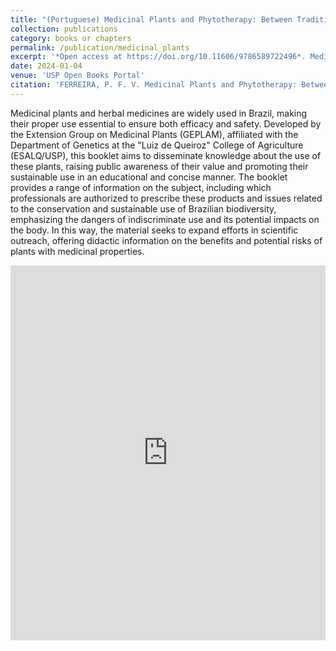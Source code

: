 ```yaml
---
title: "(Portuguese) Medicinal Plants and Phytotherapy: Between Traditional Knowledge and Modern Science. In: Medicinal Plants and Phytotherapy: Tradition and Science"
collection: publications
category: books or chapters
permalink: /publication/medicinal_plants
excerpt: '*Open access at https://doi.org/10.11606/9786589722496*. Medicinal plants and herbal medicines are widely used in Brazil, making their proper use essential to ensure both efficacy and safety. Developed by the Extension Group on Medicinal Plants (GEPLAM), affiliated with the Department of Genetics at the "Luiz de Queiroz" College of Agriculture (ESALQ/USP), this booklet aims to disseminate knowledge about the use of these plants, raising public awareness of their value and promoting their sustainable use in an educational and concise manner. The booklet provides a range of information on the subject, including which professionals are authorized to prescribe these products and issues related to the conservation and sustainable use of Brazilian biodiversity, emphasizing the dangers of indiscriminate use and its potential impacts on the body. In this way, the material seeks to expand efforts in scientific outreach, offering didactic information on the benefits and potential risks of plants with medicinal properties.'
date: 2024-01-04
venue: 'USP Open Books Portal'
citation: 'FERREIRA, P. F. V. Medicinal Plants and Phytotherapy: Between Traditional Knowledge and Modern Science. In: Claudia Barros Monteiro Vitorello (Ed.). Medicinal Plants and Phytotherapy: Tradition and Science. 1st ed. Piracicaba: Luiz de Queiroz Foundation for Agrarian Studies (FEALQ), 2023, v. 1, p. 41–44.'
---
```


Medicinal plants and herbal medicines are widely used in Brazil, making their proper use essential to ensure both efficacy and safety. Developed by the Extension Group on Medicinal Plants (GEPLAM), affiliated with the Department of Genetics at the "Luiz de Queiroz" College of Agriculture (ESALQ/USP), this booklet aims to disseminate knowledge about the use of these plants, raising public awareness of their value and promoting their sustainable use in an educational and concise manner. The booklet provides a range of information on the subject, including which professionals are authorized to prescribe these products and issues related to the conservation and sustainable use of Brazilian biodiversity, emphasizing the dangers of indiscriminate use and its potential impacts on the body. In this way, the material seeks to expand efforts in scientific outreach, offering didactic information on the benefits and potential risks of plants with medicinal properties.

<embed src="https://pedrofvilanova.github.io/files/Plantas_medicinais_e_fitoterapia.pdf" width="100%" height="600px" type="application/pdf"/> 
